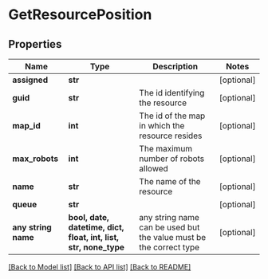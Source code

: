# GetResourcePosition


## Properties
Name | Type | Description | Notes
------------ | ------------- | ------------- | -------------
**assigned** | **str** |  | [optional] 
**guid** | **str** | The id identifying the resource | [optional] 
**map_id** | **int** | The id of the map in which the resource resides | [optional] 
**max_robots** | **int** | The maximum number of robots allowed | [optional] 
**name** | **str** | The name of the resource | [optional] 
**queue** | **str** |  | [optional] 
**any string name** | **bool, date, datetime, dict, float, int, list, str, none_type** | any string name can be used but the value must be the correct type | [optional]

[[Back to Model list]](../README.md#documentation-for-models) [[Back to API list]](../README.md#documentation-for-api-endpoints) [[Back to README]](../README.md)


